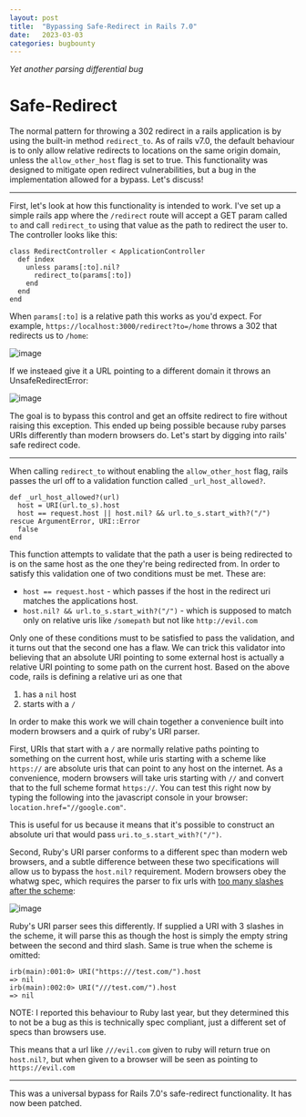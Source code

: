 ```yaml
---
layout: post
title:  "Bypassing Safe-Redirect in Rails 7.0"
date:   2023-03-03
categories: bugbounty
---
```


*Yet another parsing differential bug*

# Safe-Redirect

The normal pattern for throwing a 302 redirect in a rails application is by using the built-in method `redirect_to`. As of rails v7.0, the default behaviour is to only allow relative redirects to locations on the same origin domain, unless the `allow_other_host` flag is set to true. This functionality was designed to mitigate open redirect vulnerabilities, but a bug in the implementation allowed for a bypass. Let's discuss!

---

First, let's look at how this functionality is intended to work. I've set up a simple rails app where the `/redirect` route will accept a GET param called `to` and call `redirect_to` using that value as the path to redirect the user to. The controller looks like this:

```
class RedirectController < ApplicationController
  def index
    unless params[:to].nil?
      redirect_to(params[:to])
    end
  end
end
```

When `params[:to]` is a relative path this works as you'd expect. For example, `https://localhost:3000/redirect?to=/home` throws a 302 that redirects us to `/home`:

![image](https://github.com/tehryanx/tehryanx.github.io/assets/8878295/b8558cd1-58d0-4848-afb1-86fda288d159)

If we insteaed give it a URL pointing to a different domain it throws an UnsafeRedirectError:

![image](https://github.com/tehryanx/tehryanx.github.io/assets/8878295/28c23734-578b-4b23-b7c5-669663f2b58a)

The goal is to bypass this control and get an offsite redirect to fire without raising this exception. This ended up being possible because ruby parses URIs differently than modern browsers do. Let's start by digging into rails' safe redirect code. 

---

When calling `redirect_to` without enabling the `allow_other_host` flag, rails passes the url off to a validation function called `_url_host_allowed?`. 
```
def _url_host_allowed?(url)
  host = URI(url.to_s).host
  host == request.host || host.nil? && url.to_s.start_with?("/")
rescue ArgumentError, URI::Error
  false
end
```
This function attempts to validate that the path a user is being redirected to is on the same host as the one they're being redirected from. In order to satisfy this validation one of two conditions must be met. These are:

- `host == request.host` - which passes if the host in the redirect uri matches the applications host.
- `host.nil? && url.to_s.start_with?("/")` - which is supposed to match only on relative uris like `/somepath` but not like `http://evil.com`

Only one of these conditions must to be satisfied to pass the validation, and it turns out that the second one has a flaw. We can trick this validator into believing that an absolute URI pointing to some external host is actually a relative URI pointing to some path on the current host. Based on the above code, rails is defining a relative uri as one that

1. has a `nil` host
2. starts with a `/`

In order to make this work we will chain together a convenience built into modern browsers and a quirk of ruby's URI parser.

First, URIs that start with a `/` are normally relative paths pointing to something on the current host, while uris starting with a scheme like `https://` are absolute uris that can point to any host on the internet. As a convenience, modern browsers will take uris starting with `//` and convert that to the full scheme format `https://`. You can test this right now by typing the following into the javascript console in your browser: `location.href="//google.com"`.

This is useful for us because it means that it's possible to construct an absolute uri that would pass `uri.to_s.start_with?("/")`.

Second, Ruby's URI parser conforms to a different spec than modern web browsers, and a subtle difference between these two specifications will allow us to bypass the `host.nil?` requirement. Modern browsers obey the whatwg spec, which requires the parser to fix urls with [too many slashes after the scheme](https://url.spec.whatwg.org/#example-url-parsing):

![image](https://github.com/tehryanx/tehryanx.github.io/assets/8878295/ffecaa87-c82d-49ff-9da1-7b39fff519f3)

Ruby's URI parser sees this differently. If supplied a URI with 3 slashes in the scheme, it will parse this as though the host is simply the empty string between the second and third slash. Same is true when the scheme is omitted:
```
irb(main):001:0> URI("https:///test.com/").host
=> nil
irb(main):002:0> URI("///test.com/").host
=> nil
```
NOTE: I reported this behaviour to Ruby last year, but they determined this to not be a bug as this is technically spec compliant, just a different set of specs than browsers use. 

This means that a url like `///evil.com` given to ruby will return true on `host.nil?`, but when given to a browser will be seen as pointing to `https://evil.com`

---

This was a universal bypass for Rails 7.0's safe-redirect functionality. It has now been patched. 

